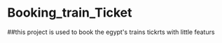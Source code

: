 # Booking_train_Ticket
##this project is used to book the egypt's trains tickrts with little featurs
